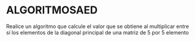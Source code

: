 # ALGORITMOSAED
Realice un algoritmo que calcule el valor que se obtiene al multiplicar
entre sí los elementos de la diagonal principal de una matriz de 5 por
5 elemento